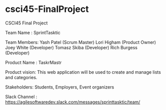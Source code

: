 # csci45-FinalProject
CSCI45 Final Project

Team Name : SprintTasktic

Team Members: 
Yash Patel (Scrum Master)
Lori Higham (Product Owner)
Joey White (Developer)
Tomasz Skiba (Developer)
Rich Burgess (Developer)


Product Name : TaskrMastr

Product vision: This web application will be used to create and manage lists and categories.

Stakeholders: Students, Employers, Event organizers

Slack Channel : https://agilesoftwaredev.slack.com/messages/sprinttasktic/team/
